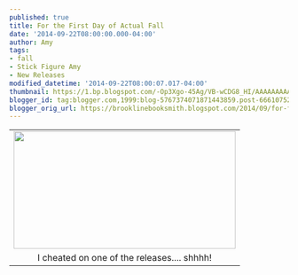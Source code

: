 ```yaml
---
published: true
title: For the First Day of Actual Fall
date: '2014-09-22T08:00:00.000-04:00'
author: Amy
tags:
- fall
- Stick Figure Amy
- New Releases
modified_datetime: '2014-09-22T08:00:07.017-04:00'
thumbnail: https://1.bp.blogspot.com/-Op3Xgo-45Ag/VB-wCDG8_HI/AAAAAAAAAsI/QWjVKtmzeLI/s72-c/FallAmy.jpg
blogger_id: tag:blogger.com,1999:blog-5767374071871443859.post-6661075213106606507
blogger_orig_url: https://brooklinebooksmith.blogspot.com/2014/09/for-first-day-of-actual-fall.html
---
```


<table align="center" cellpadding="0" cellspacing="0" class="tr-caption-container" style="margin-left: auto; margin-right: auto; text-align: center;"><tbody><tr><td style="text-align: center;"><a href="https://1.bp.blogspot.com/-Op3Xgo-45Ag/VB-wCDG8_HI/AAAAAAAAAsI/QWjVKtmzeLI/s1600/FallAmy.jpg" imageanchor="1" style="margin-left: auto; margin-right: auto;"><img border="0" src="https://1.bp.blogspot.com/-Op3Xgo-45Ag/VB-wCDG8_HI/AAAAAAAAAsI/QWjVKtmzeLI/s1600/FallAmy.jpg" height="212" width="400" /></a></td></tr><tr><td class="tr-caption" style="text-align: center;">I cheated on one of the releases.... shhhh!</td></tr></tbody></table><br />